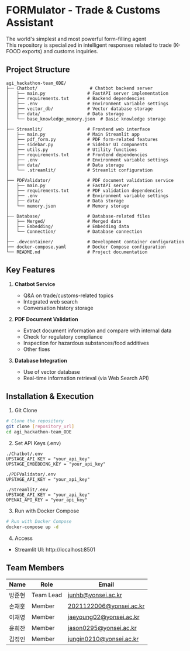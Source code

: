 # FORMulator - Trade & Customs Assistant

The world's simplest and most powerful form-filling agent  
This repository is specialized in intelligent responses related to trade (K-FOOD exports) and customs inquiries.

## Project Structure

```
agi_hackathon-team_ODE/
├── Chatbot/                    # Chatbot backend server
│   ├── main.py                # FastAPI server implementation
│   ├── requirements.txt       # Backend dependencies
│   ├── .env                   # Environment variable settings
│   ├── vector_db/             # Vector database storage
│   ├── data/                  # Data storage
│   └── base_knowledge_memory.json  # Basic knowledge storage
│
├── Streamlit/                 # Frontend web interface
│   ├── main.py                # Main Streamlit app
│   ├── pdf_form.py            # PDF form-related features
│   ├── sidebar.py             # Sidebar UI components
│   ├── utils.py               # Utility functions
│   ├── requirements.txt       # Frontend dependencies
│   ├── .env                   # Environment variable settings
│   ├── data/                  # Data storage
│   └── .streamlit/            # Streamlit configuration
│
├── PDFValidator/              # PDF document validation service
│   ├── main.py                # FastAPI server
│   ├── requirements.txt       # PDF validation dependencies
│   ├── .env                   # Environment variable settings
│   ├── data/                  # Data storage
│   └── memory.json            # Memory storage
│
├── Database/                  # Database-related files
│   ├── Merged/                # Merged data
│   ├── Embedding/             # Embedding data
│   └── Connection/            # Database connection
│
├── .devcontainer/             # Development container configuration
├── docker-compose.yaml        # Docker Compose configuration
└── README.md                  # Project documentation
```

## Key Features

1. **Chatbot Service**
   - Q&A on trade/customs-related topics
   - Integrated web search
   - Conversation history storage

2. **PDF Document Validation**
   - Extract document information and compare with internal data
   - Check for regulatory compliance
   - Inspection for hazardous substances/food additives
   - Other fixes

3. **Database Integration**
   - Use of vector database
   - Real-time information retrieval (via Web Search API)

## Installation & Execution

1. Git Clone
```bash
# Clone the repository
git clone [repository_url]
cd agi_hackathon-team_ODE
```

2. Set API Keys (.env)
```
./Chatbot/.env
UPSTAGE_API_KEY = "your_api_key"
UPSTAGE_EMBEDDING_KEY = "your_api_key"

./PDFValidator/.env
UPSTAGE_API_KEY = "your_api_key"

./Streamlit/.env
UPSTAGE_API_KEY = "your_api_key"
OPENAI_API_KEY = "your_api_key"
```

3. Run with Docker Compose
```bash
# Run with Docker Compose
docker-compose up -d
```

4. Access
- Streamlit UI: http://localhost:8501

## Team Members

| Name   | Role   | Email                     |
|--------|--------|---------------------------|
| 방준현 | Team Lead | junhb@yonsei.ac.kr         |
| 손재훈 | Member    | 2021122006@yonsei.ac.kr   |
| 이재영 | Member    | jaeyoung02@yonsei.ac.kr   |
| 윤희찬 | Member    | jason0295@yonsei.ac.kr    |
| 김정인 | Member    | jungin0210@yonsei.ac.kr   |
